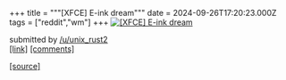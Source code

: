 +++
title = """[XFCE] E-ink dream"""
date = 2024-09-26T17:20:23.000Z
tags = ["reddit","wm"]
+++
[![[XFCE] E-ink dream](https://preview.redd.it/l4nla5dgt6rd1.png?width=640&crop=smart&auto=webp&s=d491c785a9f38cf1902b892acde5fd7fb38e87e8 "[XFCE] E-ink dream")](https://www.reddit.com/r/unixporn/comments/1fq1mgl/xfce_eink_dream/)

submitted by [/u/unix\_rust2](https://www.reddit.com/user/unix_rust2)  
[\[link\]](https://i.redd.it/l4nla5dgt6rd1.png) [\[comments\]](https://www.reddit.com/r/unixporn/comments/1fq1mgl/xfce_eink_dream/)

[[source]](https://www.reddit.com/r/unixporn/comments/1fq1mgl/xfce_eink_dream/)
